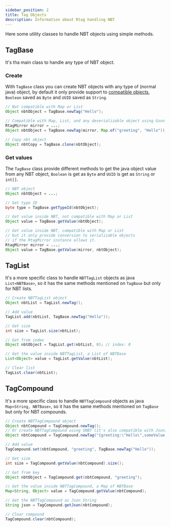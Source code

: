 ```yaml
---
sidebar_position: 2
title: Tag Objects
description: Information about Rtag handling NBT
---
```


Here some utility classes to handle NBT objects using simple methods.

## TagBase

It's tha main class to handle any type of NBT object.

### Create

With `TagBase` class you can create NBT objects with any type of (normal java) object, by default it only provide support to [compatible objects](../intro.md#compatible-objects), `Boolean` saved as `Byte` and `UUID` saved as `String`.

```java
// Not compatible with Map or List
Object nbtObject = TagBase.newTag("Hello");

// Compatible with Map, List, and any deserializable object using Gson
RtagMirror mirror = ...;
Object nbtObject = TagBase.newTag(mirror, Map.of("greeting", "Hello"));

// Copy nbt object
Object nbtCopy = TagBase.clone(nbtObject);
```

### Get values

The `TagBase` class provide different methods to get the java object value from any NBT object, `Boolean` is get as `Byte` and `UUID` is get as `String` or `int[]`.

```java
// NBT object
Object nbtObject = ...;

// Get type ID
byte type = TagBase.getTypeId(nbtObject);

// Get value inside NBT, not compatible with Map or List
Object value = TagBase.getValue(nbtObject);

// Get value inside NBT, compatible with Map or List
// but it only provide conversion to serializable objects
// if the RtagMirror instance allows it.
RtagMirror mirror = ...;
Object value = TagBase.getValue(mirror, nbtObject);
```

## TagList

It's a more specific class to handle `NBTTagList` objects as java `List<NBTBase>`, so it has the same methods mentioned on `TagBase` but only for NBT lists.

```java
// Create NBTTagList object
Object nbtList = TagList.newTag();

// Add value
TagList.add(nbtList, TagBase.newTag("Hello"));

// Get size
int size = TagList.size(nbtList);

// Get from index
Object nbtObject = TagList.get(nbtList, 0); // index: 0

// Get the value inside NBTTagList, a List of NBTBase
List<Object> value = TagList.getValue(nbtList);

// Clear list
TagList.clear(nbtList);
```

## TagCompound

It's a more specific class to handle `NBTTagCompound` objects as java `Map<String, NBTBase>`, so it has the same methods mentioned on `TagBase` but only for NBT compounds.

```java
// Create NBTTagCompound object
Object nbtCompound = TagCompound.newTag();
// Or create NBTTagCompound using SNBT (it's also compatible with Json)
Object nbtCompound = TagCompound.newTag("{greeting:\"Hello\",someValue:123}");

// Add value
TagCompound.set(nbtCompound, "greeting", TagBase.newTag("Hello"));

// Get size
int size = TagCompound.getValue(nbtCompound).size();

// Get from key
Object nbtObject = TagCompound.get(nbtCompound, "greeting");

// Get the value inside NBTTagCompound, a Map of NBTBase
Map<String, Object> value = TagCompound.getValue(nbtCompound);

// Get the NBTTagCompound as Json String
String json = TagCompound.getJson(nbtCompound);

// Clear compound
TagCompound.clear(nbtCompound);
```